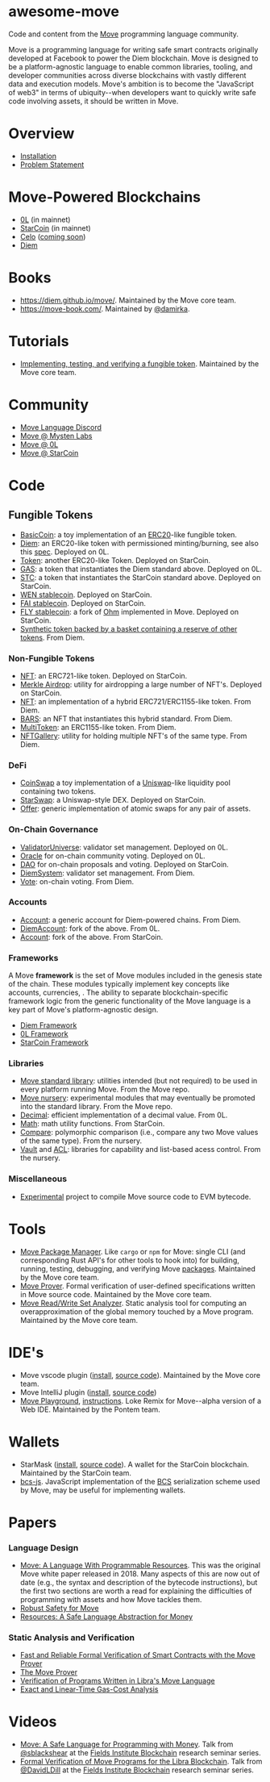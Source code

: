 # awesome-move
Code and content from the [Move](https://github.com/diem/move) programming language community.

Move is a programming language for writing safe smart contracts originally developed at Facebook to power the Diem blockchain. Move is designed to be a platform-agnostic language to enable common libraries, tooling, and developer communities across diverse blockchains with vastly different data and execution models. Move's ambition is to become the "JavaScript of web3" in terms of ubiquity--when developers want to quickly write safe code involving assets, it should be written in Move.

# Overview
* [Installation](TODO)
* [Problem Statement](docs/problem_statement.md)

# Move-Powered Blockchains
* [0L](https://github.com/OLSF/libra) (in mainnet)
* [StarCoin](https://github.com/starcoinorg/starcoin) (in mainnet)
* [Celo](https://github.com/celo-org) ([coming soon](https://www.businesswire.com/news/home/20210921006104/en/Celo-Sets-Sights-On-Becoming-Fastest-EVM-Chain-Through-Collaboration-With-Mysten-Labs))
* [Diem](https://github.com/diem/diem)

# Books
* https://diem.github.io/move/. Maintained by the Move core team.
* https://move-book.com/. Maintained by [@damirka](https://github.com/damirka).

# Tutorials
* [Implementing, testing, and verifying a fungible token](https://github.com/diem/move/tree/main/language/documentation/tutorial). Maintained by the Move core team.

# Community
* [Move Language Discord](https://discord.gg/kRDkxyEt)
* [Move @ Mysten Labs](https://discord.gg/yyYQcckG)
* [Move @ 0L](https://discord.com/invite/Ry2cf4NrbS)
* [Move @ StarCoin](https://discord.gg/Sek9Cnxt)

# Code

## Fungible Tokens
* [BasicCoin](https://github.com/diem/move/tree/main/language/documentation/examples/experimental/basic-coin): a toy implementation of an [ERC20](https://ethereum.org/en/developers/docs/standards/tokens/erc-20/)-like fungible token.
* [Diem](https://github.com/OLSF/libra/blob/main/language/diem-framework/modules/Diem.move): an ERC20-like token with permissioned minting/burning, see also this [spec](https://github.com/diem/dip/blob/main/dips/dip-20.md). Deployed on 0L.
* [Token](https://github.com/starcoinorg/starcoin/blob/master/vm/stdlib/sources/Token.move): another ERC20-like Token. Deployed on StarCoin.
* [GAS](https://github.com/OLSF/libra/blob/main/language/diem-framework/modules/0L/GAS.move): a token that instantiates the Diem standard above. Deployed on 0L.
* [STC](https://github.com/starcoinorg/starcoin/blob/master/vm/stdlib/sources/STC.move): a token that instantiates the StarCoin standard above. Deployed on StarCoin.
* [WEN stablecoin](https://github.com/wenwenprotocol/wen-protocol). Deployed on StarCoin.
* [FAI stablecoin](https://github.com/BFlyFinance/FAI). Deployed on StarCoin.
* [FLY stablecoin](https://github.com/BFlyFinance/FLY): a fork of [Ohm](https://www.olympusdao.finance/) implemented in Move. Deployed on StarCoin.
* [Synthetic token backed by a basket containing a reserve of other tokens](https://github.com/OLSF/libra/blob/main/language/diem-framework/modules/XDX.move). From Diem.

### Non-Fungible Tokens
* [NFT](https://github.com/starcoinorg/starcoin/blob/master/vm/stdlib/sources/NFT.move): an ERC721-like token. Deployed on StarCoin.
* [Merkle Airdrop](https://github.com/starcoinorg/starcoin/blob/master/vm/stdlib/sources/MerkleNFT.move): utility for airdropping a large number of NFT's. Deployed on StarCoin.
* [NFT](https://github.com/diem/diem/blob/main/diem-move/diem-framework/experimental/sources/NFT.move): an implementation of a hybrid ERC721/ERC1155-like token. From Diem.
* [BARS](https://github.com/diem/diem/blob/main/diem-move/diem-framework/experimental/sources/BARS.move): an NFT that instantiates this hybrid standard. From Diem.
* [MultiToken](https://github.com/starcoinorg/starcoin/tree/master/vm/stdlib): an ERC1155-like token. From Diem.
* [NFTGallery](https://github.com/diem/diem/blob/main/diem-move/diem-framework/experimental/sources/NFTGallery.move): utility for holding multiple NFT's of the same type. From Diem.

### DeFi
* [CoinSwap](https://github.com/diem/move/tree/main/language/documentation/examples/experimental/coin-swap) a toy implementation of a [Uniswap](https://uniswap.org/)-like liquidity pool containing two tokens.
* [StarSwap](https://github.com/Elements-Studio/starswap-core): a Uniswap-style DEX. Deployed on StarCoin.
* [Offer](https://github.com/diem/move/blob/main/language/move-stdlib/nursery/sources/Offer.move): generic implementation of atomic swaps for any pair of assets. 

### On-Chain Governance
* [ValidatorUniverse](https://github.com/OLSF/libra/blob/main/language/diem-framework/modules/0L/ValidatorUniverse.move): validator set management. Deployed on 0L.
* [Oracle](https://github.com/OLSF/libra/blob/main/language/diem-framework/modules/0L/Oracle.move) for on-chain community voting. Deployed on 0L.
* [DAO](https://github.com/starcoinorg/starcoin/blob/master/vm/stdlib/sources/Dao.move) for on-chain proposals and voting. Deployed on StarCoin.
* [DiemSystem](https://github.com/diem/diem/blob/main/diem-move/diem-framework/DPN/sources/DiemSystem.move): validator set management. From Diem.
* [Vote](https://github.com/diem/diem/blob/main/diem-move/diem-framework/experimental/sources/Vote.move): on-chain voting. From Diem.

### Accounts
* [Account](https://github.com/diem/diem/blob/main/diem-move/diem-framework/core/sources/Account.move): a generic account for Diem-powered chains. From Diem.
* [DiemAccount](https://github.com/OLSF/libra/blob/main/language/diem-framework/modules/DiemAccount.move): fork of the above. From 0L.
* [Account](https://github.com/starcoinorg/starcoin/blob/master/vm/stdlib/sources/Account.move): fork of the above. From StarCoin.

### Frameworks

A Move **framework** is the set of Move modules included in the genesis state of the chain. 
These modules typically implement key concepts like accounts, currencies, . 
The ability to separate blockchain-specific framework logic from the generic functionality of the Move language is a key part of Move's platform-agnostic design.

* [Diem Framework](https://github.com/diem/diem/tree/main/diem-move/diem-framework/DPN)
* [0L Framework](https://github.com/OLSF/libra/tree/main/language/diem-framework/modules/0L)
* [StarCoin Framework](https://github.com/starcoinorg/starcoin/tree/master/vm/stdlib)

### Libraries
* [Move standard library](https://github.com/diem/move/tree/main/language/move-stdlib): utilities intended (but not required) to be used in every platform running Move. From the Move repo.
* [Move nursery](https://github.com/diem/move/tree/main/language/move-stdlib/nursery): experimental modules that may eventually be promoted into the standard library. From the Move repo.
* [Decimal](https://github.com/OLSF/libra/blob/main/language/diem-framework/modules/0L/Decimal.move): efficient implementation of a decimal value. From 0L.
* [Math](https://github.com/starcoinorg/starcoin/blob/master/vm/stdlib/sources/Math.move): math utility functions. From StarCoin.
* [Compare](https://github.com/diem/move/blob/main/language/move-stdlib/nursery/sources/Compare.move): polymorphic comparison (i.e., compare any two Move values of the same type). From the nursery.
* [Vault](https://github.com/diem/move/blob/main/language/move-stdlib/nursery/sources/Vault.move) and [ACL](https://github.com/diem/move/blob/main/language/move-stdlib/nursery/sources/ACL.move): libraries for capability and list-based acess control. From the nursery.

### Miscellaneous
* [Experimental](https://github.com/diem/move/tree/main/language/evm/examples) project to compile Move source code to EVM bytecode.

# Tools
* [Move Package Manager](https://github.com/diem/move/tree/main/language/tools/move-cli). Like `cargo` or `npm` for Move: single CLI (and corresponding Rust API's for other tools to hook into) for building, running, testing, debugging, and verifying Move [packages](https://diem.github.io/move/packages.html). Maintained by the Move core team.
* [Move Prover](https://github.com/diem/move/tree/main/language/move-prover). Formal verification of user-defined specifications written in Move source code. Maintained by the Move core team.
* [Move Read/Write Set Analyzer](https://github.com/diem/move/tree/main/language/tools/read-write-set). Static analysis tool for computing an overapproximation of the global memory touched by a Move program. Maintained by the Move core team.

# IDE's
* Move vscode plugin ([install](https://marketplace.visualstudio.com/items?itemName=move.move-analyzer), [source code](https://github.com/diem/move/tree/main/language/move-analyzer)). Maintained by the Move core team.
* Move IntelliJ plugin ([install](https://plugins.jetbrains.com/plugin/14721-move-language), [source code](https://github.com/pontem-network/intellij-move))
* [Move Playground](https://playground.pontem.network/), [instructions](https://gist.github.com/borispovod/64b6d23741d8c1f4b0b958a3a74aa68d). Loke Remix for Move--alpha version of a Web IDE. Maintained by the Pontem team.

# Wallets
* StarMask ([install](https://chrome.google.com/webstore/detail/starmask/mfhbebgoclkghebffdldpobeajmbecfk?hl=en), [source code](https://github.com/starcoinorg/starmask-extension)). A wallet for the StarCoin blockchain. Maintained by the StarCoin team.
* [bcs-js](https://github.com/pontem-network/lcs-js). JavaScript implementation of the [BCS](https://github.com/diem/bcs) serialization scheme used by Move, may be useful for implementing wallets.

# Papers

### Language Design
* [Move: A Language With Programmable Resources](https://developers.diem.com/papers/diem-move-a-language-with-programmable-resources/2019-06-18.pdf). This was the original Move white paper released in 2018. Many aspects of this are now out of date (e.g., the syntax and description of the bytecode instructions), but the first two sections are worth a read for explaining the difficulties of programming with assets and how Move tackles them.
* [Robust Safety for Move](https://arxiv.org/abs/2110.05043)
* [Resources: A Safe Language Abstraction for Money](https://arxiv.org/abs/2004.05106)

### Static Analysis and Verification
* [Fast and Reliable Formal Verification of Smart Contracts with the Move Prover](https://arxiv.org/abs/2110.08362)
* [The Move Prover](https://research.facebook.com/publications/the-move-prover/)
* [Verification of Programs Written in Libra's Move Language](https://ethz.ch/content/dam/ethz/special-interest/infk/chair-program-method/pm/documents/Education/Theses/Constantin_M%C3%BCller_MS_Report.pdf)
* [Exact and Linear-Time Gas-Cost Analysis](https://research.facebook.com/publications/exact-and-linear-time-gas-cost-analysis/)

# Videos
* [Move: A Safe Language for Programming with Money](https://www.youtube.com/watch?v=EG2-7bQNPv4&ab_channel=FieldsInstitute). Talk from [@sblackshear](https://github.com/sblackshear) at the [Fields Institute Blockchain](http://www.fields.utoronto.ca/activities/seminar_series/blockchain-research-seminar-series) research seminar series.
* [Formal Verification of Move Programs for the Libra Blockchain](http://www.fields.utoronto.ca/talks/Formal-verification-Move-programs-Libra-blockchain). Talk from [@DavidLDill](https://github.com/DavidLDill) at the [Fields Institute Blockchain](http://www.fields.utoronto.ca/activities/seminar_series/blockchain-research-seminar-series) research seminar series.
